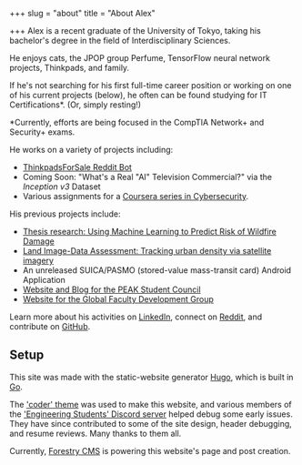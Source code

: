 +++
slug = "about"
title = "About Alex"

+++
Alex is a recent graduate of the University of Tokyo, taking his bachelor's degree in the field of Interdisciplinary Sciences.

He enjoys cats, the JPOP group Perfume, TensorFlow neural network projects, Thinkpads, and family.

If he's not searching for his first full-time career position or working on one of his current projects (below), he often can be found studying for IT Certifications*. (Or, simply resting!)

\*Currently, efforts are being focused in the CompTIA Network+ and Security+ exams.

He works on a variety of projects including:

* [ThinkpadsForSale Reddit Bot](https://github.com/madicetea/thinkpadsforsalebot)
* Coming Soon: "What's a Real "AI" Television Commercial?" via the _Inception v3_ Dataset
* Various assignments for a [Coursera series in Cybersecurity](https://www.coursera.org/specializations/cyber-security).

His previous projects include:

* [Thesis research: Using Machine Learning to Predict Risk of Wildfire Damage](https://github.com/MadIceTea/FUWRM)
* [Land Image-Data Assessment: Tracking urban density via satellite imagery](https://github.com/madicetea/LIDA)
* An unreleased SUICA/PASMO (stored-value mass-transit card) Android Application
* [Website and Blog for the PEAK Student Council](https://github.com/peakstudentcoucil/website-prod)
* [Website for the Global Faculty Development Group](http://www.gfd.c.u-tokyo.ac.jp/)

Learn more about his activities on [LinkedIn](https://linkedin.com/in/madicetea), connect on [Reddit](https://reddit.com/u/madicetea), and contribute on [GitHub](https://github.com/madicetea).

## Setup

This site was made with the static-website generator [Hugo](http://gohugo.io/), which is built in [Go](http://golang.org/).

The ['coder' theme](https://themes.gohugo.io/hugo-coder/) was used to make this website, and various members of the ['Engineering Students' Discord server](https://discord.gg/EngineeringStudents) helped debug some early issues. They have since contributed to some of the site design, header debugging, and resume reviews. Many thanks to them all.

Currently, [Forestry CMS](https://app.forestry.io) is powering this website's page and post creation.
